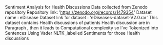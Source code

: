 Sentiment Analysis for Health Discussions 
Data collected from  Zenodo repository
Repository link: 'https://zenodo.org/records/1479354'
Dataset name : eDisease Dataset
link for dataset : 'eDiseases-dataset-V2.0.rar'
This dataset contains Health discussions of patients 
Health discussion are in Paragraph , then it leads to Computational complexity so I've Tokenized into Sentences
Using Vader NLTK ,labelled Sentiments for those Health discussions
